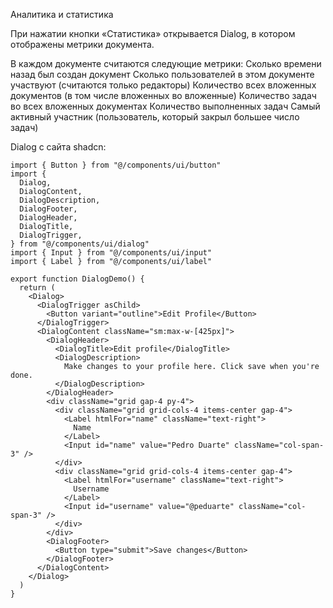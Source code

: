 Аналитика и статистика

При нажатии кнопки «Статистика» открывается Dialog, в котором отображены метрики документа.

В каждом документе считаются следующие метрики:
    Сколько времени назад был создан документ
    Сколько пользователей в этом документе участвуют (считаются только редакторы)
    Количество всех вложенных документов (в том числе вложенных во вложенные)
    Количество задач во всех вложенных документах
    Количество выполненных задач
    Самый активный участник (пользователь, который закрыл большее число задач)


Dialog с сайта shadcn:
```
import { Button } from "@/components/ui/button"
import {
  Dialog,
  DialogContent,
  DialogDescription,
  DialogFooter,
  DialogHeader,
  DialogTitle,
  DialogTrigger,
} from "@/components/ui/dialog"
import { Input } from "@/components/ui/input"
import { Label } from "@/components/ui/label"

export function DialogDemo() {
  return (
    <Dialog>
      <DialogTrigger asChild>
        <Button variant="outline">Edit Profile</Button>
      </DialogTrigger>
      <DialogContent className="sm:max-w-[425px]">
        <DialogHeader>
          <DialogTitle>Edit profile</DialogTitle>
          <DialogDescription>
            Make changes to your profile here. Click save when you're done.
          </DialogDescription>
        </DialogHeader>
        <div className="grid gap-4 py-4">
          <div className="grid grid-cols-4 items-center gap-4">
            <Label htmlFor="name" className="text-right">
              Name
            </Label>
            <Input id="name" value="Pedro Duarte" className="col-span-3" />
          </div>
          <div className="grid grid-cols-4 items-center gap-4">
            <Label htmlFor="username" className="text-right">
              Username
            </Label>
            <Input id="username" value="@peduarte" className="col-span-3" />
          </div>
        </div>
        <DialogFooter>
          <Button type="submit">Save changes</Button>
        </DialogFooter>
      </DialogContent>
    </Dialog>
  )
}
```